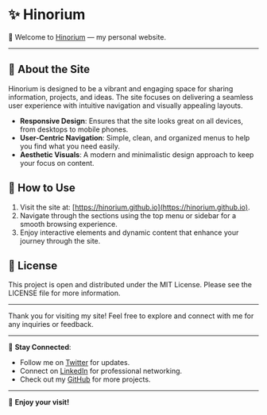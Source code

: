 # ✨ Hinorium

👋 Welcome to [Hinorium](https://hinorium.github.io) — my personal website.

---

## 🎨 About the Site

Hinorium is designed to be a vibrant and engaging space for sharing information, projects, and ideas. The site focuses on delivering a seamless user experience with intuitive navigation and visually appealing layouts.

- **Responsive Design**: Ensures that the site looks great on all devices, from desktops to mobile phones.
- **User-Centric Navigation**: Simple, clean, and organized menus to help you find what you need easily.
- **Aesthetic Visuals**: A modern and minimalistic design approach to keep your focus on content.

## 🚀 How to Use

1. Visit the site at: [https://hinorium.github.io](https://hinorium.github.io).
2. Navigate through the sections using the top menu or sidebar for a smooth browsing experience.
3. Enjoy interactive elements and dynamic content that enhance your journey through the site.

## 📄 License

This project is open and distributed under the MIT License. Please see the LICENSE file for more information.

---

Thank you for visiting my site! Feel free to explore and connect with me for any inquiries or feedback.

---

🔗 **Stay Connected**:

- Follow me on [Twitter](https://twitter.com) for updates.
- Connect on [LinkedIn](https://linkedin.com) for professional networking.
- Check out my [GitHub](https://github.com) for more projects.

---

🎉 **Enjoy your visit!**
